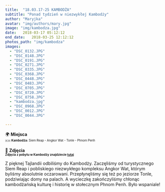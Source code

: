 ```yaml
---
title:  "18.03.17-25 KAMBODŻA"
subtitle: "Ponad tydzień w niezwykłej Kambodży"
author: "Maryjka"
avatar: "img/authors/mary.jpg"
image: "img/kambodza.jpg"
date:   2018-03-17 05:12:12
end_date:   2018-03-25 12:12:12
photos_path: "img/kambodza"
images:
  - "DSC_0132.JPG"
  - "DSC_0148.JPG"
  - "DSC_0191.JPG"
  - "DSC_0271.JPG"
  - "DSC_0335.JPG"
  - "DSC_0368.JPG"
  - "DSC_0448.JPG"
  - "DSC_0483.JPG"
  - "DSC_0705.JPG"
  - "DSC_0720.JPG"
  - "DSC_0758.JPG"
  - "kambodza.jpg"
  - "DSC_0968.JPG"
  - "DSC_0012.JPG"
  - "DSC_0044.JPG"

---
```

🌍 **Miejsca**<br/>
<sub><sup>🇰🇭 **Kambodża:** Siem Reap - Angkor Wat - Tonle - Phnom Penh</sup></sub><br/>
<br/>
📸 **Zdjęcia**<br/>
<sub><sup>**Zdjęcia z pobytu w Kambodży znajdziecie <a href="https://photos.app.goo.gl/zMilm9jBPgVkBgS12">tutaj</a>**</sup></sub>

Z pięknej Tajlandii odbiliśmy do Kambodży. Zaczęliśmy od turystycznego Siem Reap i pobliskiego niezwykłego kompleksu Angkor Wat, którym byliśmy absolutnie oczarowani. Przepłynęliśmy się też po jeziorze Tonle, podziwiając domy na palach. A wycieczkę zakończyliśmy chłonąc kambodżańską kulturę i historię w stołecznym Phnom  Penh. Było wspaniale!
